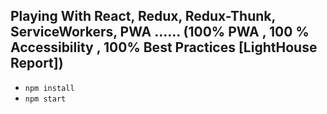## Playing With React, Redux, Redux-Thunk, ServiceWorkers, PWA ...... (100% PWA , 100 % Accessibility , 100% Best Practices [LightHouse Report])

- `npm install`
- `npm start`

